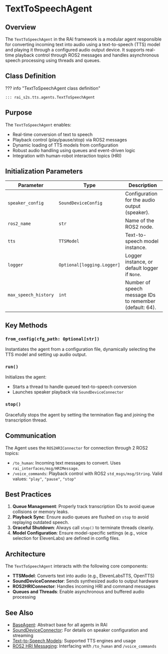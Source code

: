 # TextToSpeechAgent

## Overview

The `TextToSpeechAgent` in the RAI framework is a modular agent responsible for converting incoming text into audio using a text-to-speech (TTS) model and playing it through a configured audio output device. It supports real-time playback control through ROS2 messages and handles asynchronous speech processing using threads and queues.

## Class Definition

??? info "TextToSpeechAgent class definition"

    ::: rai_s2s.tts.agents.TextToSpeechAgent

## Purpose

The `TextToSpeechAgent` enables:

-   Real-time conversion of text to speech
-   Playback control (play/pause/stop) via ROS2 messages
-   Dynamic loading of TTS models from configuration
-   Robust audio handling using queues and event-driven logic
-   Integration with human-robot interaction topics (HRI)

## Initialization Parameters

| Parameter            | Type                       | Description                                             |
| -------------------- | -------------------------- | ------------------------------------------------------- |
| `speaker_config`     | `SoundDeviceConfig`        | Configuration for the audio output (speaker).           |
| `ros2_name`          | `str`                      | Name of the ROS2 node.                                  |
| `tts`                | `TTSModel`                 | Text-to-speech model instance.                          |
| `logger`             | `Optional[logging.Logger]` | Logger instance, or default logger if `None`.           |
| `max_speech_history` | `int`                      | Number of speech message IDs to remember (default: 64). |

## Key Methods

### `from_config(cfg_path: Optional[str])`

Instantiates the agent from a configuration file, dynamically selecting the TTS model and setting up audio output.

### `run()`

Initializes the agent:

-   Starts a thread to handle queued text-to-speech conversion
-   Launches speaker playback via `SoundDeviceConnector`

### `stop()`

Gracefully stops the agent by setting the termination flag and joining the transcription thread.

## Communication

The Agent uses the `ROS2HRIConnector` for connection through 2 ROS2 topics:

-   `/to_human`: Incoming text messages to convert. Uses `rai_interfaces/msg/HRIMessage`.
-   `/voice_commands`: Playback control with ROS2 `std_msgs/msg/String`. Valid values: `"play"`, `"pause"`, `"stop"`

## Best Practices

1. **Queue Management**: Properly track transcription IDs to avoid queue collisions or memory leaks.
2. **Playback Sync**: Ensure audio queues are flushed on `stop` to avoid replaying outdated speech.
3. **Graceful Shutdown**: Always call `stop()` to terminate threads cleanly.
4. **Model Configuration**: Ensure model-specific settings (e.g., voice selection for ElevenLabs) are defined in config files.

## Architecture

The `TextToSpeechAgent` interacts with the following core components:

-   **TTSModel**: Converts text into audio (e.g., ElevenLabsTTS, OpenTTS)
-   **SoundDeviceConnector**: Sends synthesized audio to output hardware
-   **ROS2HRIConnector**: Handles incoming HRI and command messages
-   **Queues and Threads**: Enable asynchronous and buffered audio processing

## See Also

-   [BaseAgent](../agents/overview.md#baseagent): Abstract base for all agents in RAI
-   [SoundDeviceConnector](../sounddevice.md): For details on speaker configuration and streaming
-   [Text-to-Speech Models](../models/overview.md): Supported TTS engines and usage
-   [ROS2 HRI Messaging](../../API_documentation/connectors/ROS_2_Connectors.md): Interfacing with `/to_human` and `/voice_commands`
